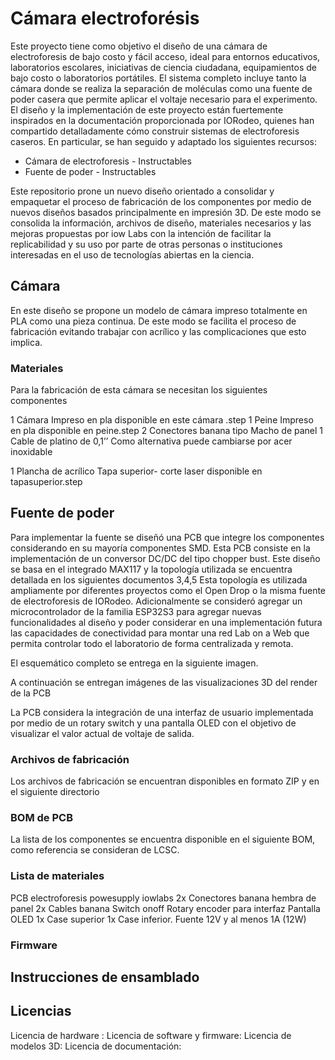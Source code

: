 # Cámara electroforésis

Este proyecto tiene como objetivo el diseño de una cámara de electroforesis de bajo costo y fácil acceso, ideal para entornos educativos, laboratorios escolares,  iniciativas de ciencia ciudadana, equipamientos de bajo costo o laboratorios portátiles. El sistema completo incluye tanto la cámara donde se realiza la separación de moléculas como una fuente de poder casera que permite aplicar el voltaje necesario para el experimento.
El diseño y la implementación de este proyecto están fuertemente inspirados en la documentación proporcionada por IORodeo, quienes han compartido detalladamente cómo construir sistemas de electroforesis caseros. En particular, se han seguido y adaptado los siguientes recursos:

- Cámara de electroforesis - Instructables
- Fuente de poder - Instructables


Este repositorio prone un nuevo diseño orientado a consolidar y empaquetar el proceso de fabricación de los componentes por medio de nuevos diseños basados principalmente en impresión 3D. De este modo se consolida la información, archivos de diseño, materiales necesarios y las mejoras propuestas por iow Labs con la intención de facilitar la replicabilidad y su uso por parte de otras personas o instituciones interesadas en el uso de tecnologías abiertas en la ciencia.

## Cámara

En este diseño se propone un modelo de cámara impreso totalmente en PLA como una pieza continua. De este modo se facilita el proceso de fabricación evitando trabajar con acrílico y las complicaciones que esto implica.
### Materiales

Para la fabricación de esta cámara se necesitan los siguientes componentes

1
Cámara
Impreso en pla
disponible en este cámara .step
1
Peine
Impreso en pla
disponible en peine.step
2
Conectores banana tipo Macho de panel
1
Cable de platino de 0,1’’
Como alternativa puede cambiarse por acer inoxidable

1
Plancha de acrílico
Tapa superior- corte laser
disponible en tapasuperior.step










## Fuente de poder
Para implementar la fuente se diseñó una PCB que integre los componentes considerando en su mayoría componentes SMD. Esta PCB consiste en la implementación de un conversor DC/DC del tipo chopper bust. Este diseño se basa en el integrado MAX117 y la topología utilizada se encuentra detallada en los siguientes documentos 3,4,5
Esta topología es utilizada ampliamente por diferentes proyectos como el Open Drop o la misma fuente de electroforesis de IORodeo. Adicionalmente se consideró agregar un microcontrolador de la familia ESP32S3 para agregar nuevas funcionalidades al diseño y poder considerar en una implementación futura las capacidades de conectividad para montar  una red Lab on a Web que permita controlar todo el laboratorio de forma centralizada y remota.

El esquemático completo se entrega en la siguiente imagen.





A continuación se entregan imágenes de las visualizaciones 3D del render de la PCB



La PCB considera la integración de una interfaz de usuario implementada por medio de un rotary switch y una pantalla OLED con el objetivo de visualizar el valor actual de voltaje de salida.

### Archivos de fabricación
Los archivos de fabricación se encuentran disponibles en formato ZIP y en el siguiente directorio
### BOM de PCB
La lista de los componentes se encuentra disponible en el siguiente BOM, como referencia se consideran de LCSC.
### Lista de materiales
PCB electroforesis powesupply iowlabs
2x Conectores banana hembra de panel
2x Cables banana
Switch onoff
Rotary encoder para interfaz
Pantalla OLED
1x Case superior
1x Case inferior.
Fuente 12V y al menos 1A (12W)
### Firmware


## Instrucciones de ensamblado





## Licencias

Licencia de hardware :
Licencia de software y firmware:
Licencia de modelos 3D:
Licencia de documentación:
